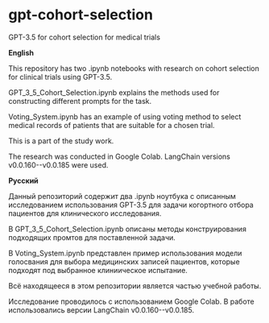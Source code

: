# gpt-cohort-selection
GPT-3.5 for cohort selection for medical trials

**English**

This repository has two .ipynb notebooks with research on cohort selection for clinical trials using GPT-3.5.

GPT_3_5_Cohort_Selection.ipynb explains the methods used for constructing different prompts for the task.

Voting_System.ipynb has an example of using voting method to select medical records of patients that are suitable for a chosen trial.

This is a part of the study work.

The research was conducted in Google Colab. LangChain versions v0.0.160--v0.0.185 were used.



**Русский**

Данный репозиторий содержит два .ipynb ноутбука с описанным исследованием использования GPT-3.5 для задачи когортного отбора пациентов для клинического исследования.

В GPT_3_5_Cohort_Selection.ipynb описаны методы конструирования подходящих промтов для поставленной задачи.

В Voting_System.ipynb представлен пример использования модели голосвания для выбора медицинских записей пациентов, которые подходят под выбранное клиниическое испытание.

Всё находящееся в этом репозитории является частью учебной работы.

Исследование проводилось с использованием Google Colab. В работе использовались версии LangChain v0.0.160--v0.0.185.
